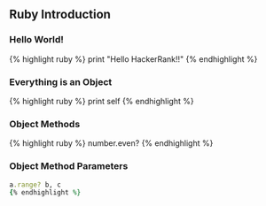 ---
---
## Ruby Introduction

### Hello World!
{% highlight ruby %}
print "Hello HackerRank!!"
{% endhighlight %}

### Everything is an Object
{% highlight ruby %}
print self
{% endhighlight %}

<!--break-->

### Object Methods
{% highlight ruby %}
number.even?
{% endhighlight %}

### Object Method Parameters
```ruby
a.range? b, c
{% endhighlight %}